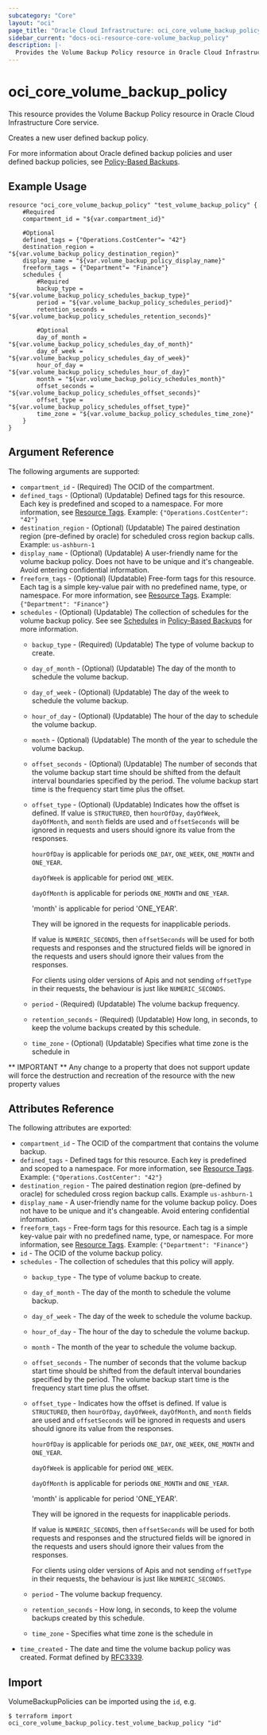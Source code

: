 ```yaml
---
subcategory: "Core"
layout: "oci"
page_title: "Oracle Cloud Infrastructure: oci_core_volume_backup_policy"
sidebar_current: "docs-oci-resource-core-volume_backup_policy"
description: |-
  Provides the Volume Backup Policy resource in Oracle Cloud Infrastructure Core service
---
```


# oci_core_volume_backup_policy
This resource provides the Volume Backup Policy resource in Oracle Cloud Infrastructure Core service.

Creates a new user defined backup policy.

For more information about Oracle defined backup policies and user defined backup policies,
see [Policy-Based Backups](https://docs.cloud.oracle.com/iaas/Content/Block/Tasks/schedulingvolumebackups.htm).


## Example Usage

```hcl
resource "oci_core_volume_backup_policy" "test_volume_backup_policy" {
	#Required
	compartment_id = "${var.compartment_id}"

	#Optional
	defined_tags = {"Operations.CostCenter"= "42"}
	destination_region = "${var.volume_backup_policy_destination_region}"
	display_name = "${var.volume_backup_policy_display_name}"
	freeform_tags = {"Department"= "Finance"}
	schedules {
		#Required
		backup_type = "${var.volume_backup_policy_schedules_backup_type}"
		period = "${var.volume_backup_policy_schedules_period}"
		retention_seconds = "${var.volume_backup_policy_schedules_retention_seconds}"

		#Optional
		day_of_month = "${var.volume_backup_policy_schedules_day_of_month}"
		day_of_week = "${var.volume_backup_policy_schedules_day_of_week}"
		hour_of_day = "${var.volume_backup_policy_schedules_hour_of_day}"
		month = "${var.volume_backup_policy_schedules_month}"
		offset_seconds = "${var.volume_backup_policy_schedules_offset_seconds}"
		offset_type = "${var.volume_backup_policy_schedules_offset_type}"
		time_zone = "${var.volume_backup_policy_schedules_time_zone}"
	}
}
```

## Argument Reference

The following arguments are supported:

* `compartment_id` - (Required) The OCID of the compartment.
* `defined_tags` - (Optional) (Updatable) Defined tags for this resource. Each key is predefined and scoped to a namespace. For more information, see [Resource Tags](https://docs.cloud.oracle.com/iaas/Content/General/Concepts/resourcetags.htm).  Example: `{"Operations.CostCenter": "42"}` 
* `destination_region` - (Optional) (Updatable) The paired destination region (pre-defined by oracle) for scheduled cross region backup calls. Example: `us-ashburn-1` 
* `display_name` - (Optional) (Updatable) A user-friendly name for the volume backup policy. Does not have to be unique and it's changeable. Avoid entering confidential information. 
* `freeform_tags` - (Optional) (Updatable) Free-form tags for this resource. Each tag is a simple key-value pair with no predefined name, type, or namespace. For more information, see [Resource Tags](https://docs.cloud.oracle.com/iaas/Content/General/Concepts/resourcetags.htm).  Example: `{"Department": "Finance"}` 
* `schedules` - (Optional) (Updatable) The collection of schedules for the volume backup policy. See see [Schedules](https://docs.cloud.oracle.com/iaas/Content/Block/Tasks/schedulingvolumebackups.htm#schedules) in [Policy-Based Backups](https://docs.cloud.oracle.com/iaas/Content/Block/Tasks/schedulingvolumebackups.htm) for more information. 
	* `backup_type` - (Required) (Updatable) The type of volume backup to create.
	* `day_of_month` - (Optional) (Updatable) The day of the month to schedule the volume backup.
	* `day_of_week` - (Optional) (Updatable) The day of the week to schedule the volume backup.
	* `hour_of_day` - (Optional) (Updatable) The hour of the day to schedule the volume backup.
	* `month` - (Optional) (Updatable) The month of the year to schedule the volume backup.
	* `offset_seconds` - (Optional) (Updatable) The number of seconds that the volume backup start time should be shifted from the default interval boundaries specified by the period. The volume backup start time is the frequency start time plus the offset.
	* `offset_type` - (Optional) (Updatable) Indicates how the offset is defined. If value is `STRUCTURED`, then `hourOfDay`, `dayOfWeek`, `dayOfMonth`, and `month` fields are used and `offsetSeconds` will be ignored in requests and users should ignore its value from the responses.

		`hourOfDay` is applicable for periods `ONE_DAY`, `ONE_WEEK`, `ONE_MONTH` and `ONE_YEAR`.

		`dayOfWeek` is applicable for period `ONE_WEEK`.

		`dayOfMonth` is applicable for periods `ONE_MONTH` and `ONE_YEAR`.

		'month' is applicable for period 'ONE_YEAR'.

		They will be ignored in the requests for inapplicable periods.

		If value is `NUMERIC_SECONDS`, then `offsetSeconds` will be used for both requests and responses and the structured fields will be ignored in the requests and users should ignore their values from the responses.

		For clients using older versions of Apis and not sending `offsetType` in their requests, the behaviour is just like `NUMERIC_SECONDS`.
	* `period` - (Required) (Updatable) The volume backup frequency.
	* `retention_seconds` - (Required) (Updatable) How long, in seconds, to keep the volume backups created by this schedule.
	* `time_zone` - (Optional) (Updatable) Specifies what time zone is the schedule in


** IMPORTANT **
Any change to a property that does not support update will force the destruction and recreation of the resource with the new property values

## Attributes Reference

The following attributes are exported:

* `compartment_id` - The OCID of the compartment that contains the volume backup.
* `defined_tags` - Defined tags for this resource. Each key is predefined and scoped to a namespace. For more information, see [Resource Tags](https://docs.cloud.oracle.com/iaas/Content/General/Concepts/resourcetags.htm).  Example: `{"Operations.CostCenter": "42"}` 
* `destination_region` - The paired destination region (pre-defined by oracle) for scheduled cross region backup calls. Example `us-ashburn-1` 
* `display_name` - A user-friendly name for the volume backup policy. Does not have to be unique and it's changeable. Avoid entering confidential information. 
* `freeform_tags` - Free-form tags for this resource. Each tag is a simple key-value pair with no predefined name, type, or namespace. For more information, see [Resource Tags](https://docs.cloud.oracle.com/iaas/Content/General/Concepts/resourcetags.htm).  Example: `{"Department": "Finance"}` 
* `id` - The OCID of the volume backup policy.
* `schedules` - The collection of schedules that this policy will apply.
	* `backup_type` - The type of volume backup to create.
	* `day_of_month` - The day of the month to schedule the volume backup.
	* `day_of_week` - The day of the week to schedule the volume backup.
	* `hour_of_day` - The hour of the day to schedule the volume backup.
	* `month` - The month of the year to schedule the volume backup.
	* `offset_seconds` - The number of seconds that the volume backup start time should be shifted from the default interval boundaries specified by the period. The volume backup start time is the frequency start time plus the offset.
	* `offset_type` - Indicates how the offset is defined. If value is `STRUCTURED`, then `hourOfDay`, `dayOfWeek`, `dayOfMonth`, and `month` fields are used and `offsetSeconds` will be ignored in requests and users should ignore its value from the responses.

		`hourOfDay` is applicable for periods `ONE_DAY`, `ONE_WEEK`, `ONE_MONTH` and `ONE_YEAR`.

		`dayOfWeek` is applicable for period `ONE_WEEK`.

		`dayOfMonth` is applicable for periods `ONE_MONTH` and `ONE_YEAR`.

		'month' is applicable for period 'ONE_YEAR'.

		They will be ignored in the requests for inapplicable periods.

		If value is `NUMERIC_SECONDS`, then `offsetSeconds` will be used for both requests and responses and the structured fields will be ignored in the requests and users should ignore their values from the responses.

		For clients using older versions of Apis and not sending `offsetType` in their requests, the behaviour is just like `NUMERIC_SECONDS`.
	* `period` - The volume backup frequency.
	* `retention_seconds` - How long, in seconds, to keep the volume backups created by this schedule.
	* `time_zone` - Specifies what time zone is the schedule in
* `time_created` - The date and time the volume backup policy was created. Format defined by [RFC3339](https://tools.ietf.org/html/rfc3339). 

## Import

VolumeBackupPolicies can be imported using the `id`, e.g.

```
$ terraform import oci_core_volume_backup_policy.test_volume_backup_policy "id"
```


